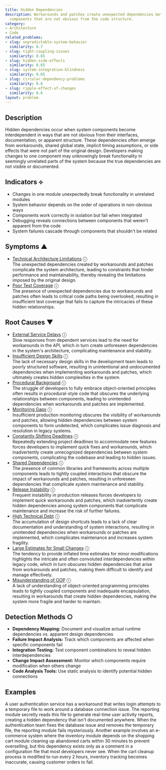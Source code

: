 ```yaml
---
title: Hidden Dependencies
description: Workarounds and patches create unexpected dependencies between system
  components that are not obvious from the code structure.
category:
- Architecture
- Code
related_problems:
- slug: unpredictable-system-behavior
  similarity: 0.7
- slug: tight-coupling-issues
  similarity: 0.65
- slug: hidden-side-effects
  similarity: 0.65
- slug: system-integration-blindness
  similarity: 0.65
- slug: circular-dependency-problems
  similarity: 0.6
- slug: ripple-effect-of-changes
  similarity: 0.6
layout: problem
---
```


## Description

Hidden dependencies occur when system components become interdependent in ways that are not obvious from their interfaces, documentation, or apparent structure. These dependencies often emerge from workarounds, shared global state, implicit timing assumptions, or side effects that were not part of the original design. Developers making changes to one component may unknowingly break functionality in seemingly unrelated parts of the system because the true dependencies are not visible or documented.


## Indicators ⟡

- Changes in one module unexpectedly break functionality in unrelated modules
- System behavior depends on the order of operations in non-obvious ways
- Components work correctly in isolation but fail when integrated
- Debugging reveals connections between components that weren't apparent from the code
- System failures cascade through components that shouldn't be related


## Symptoms ▲

- [Technical Architecture Limitations](technical-architecture-limitations.md) <span class="info-tooltip" title="Confidence: 0.322, Strength: 0.572">ⓘ</span>
<br/>  The unexpected dependencies created by workarounds and patches complicate the system architecture, leading to constraints that hinder performance and maintainability, thereby revealing the limitations imposed by the original design.
- [Poor Test Coverage](poor-test-coverage.md) <span class="info-tooltip" title="Confidence: 0.301, Strength: 0.539">ⓘ</span>
<br/>  The presence of unexpected dependencies due to workarounds and patches often leads to critical code paths being overlooked, resulting in insufficient test coverage that fails to capture the intricacies of these hidden relationships.

## Root Causes ▼

- [External Service Delays](external-service-delays.md) <span class="info-tooltip" title="Confidence: 0.418, Strength: 0.871">ⓘ</span>
<br/>  Slow responses from dependent services lead to the need for workarounds in the API, which in turn create unforeseen dependencies in the system's architecture, complicating maintenance and stability.
- [Insufficient Design Skills](insufficient-design-skills.md) <span class="info-tooltip" title="Confidence: 0.337, Strength: 0.875">ⓘ</span>
<br/>  The lack of necessary design skills in the development team leads to poorly structured software, resulting in unintentional and undocumented dependencies when implementing workarounds and patches, which ultimately creates hidden complexities in the system.
- [Procedural Background](procedural-background.md) <span class="info-tooltip" title="Confidence: 0.335, Strength: 0.882">ⓘ</span>
<br/>  The struggle of developers to fully embrace object-oriented principles often results in procedural-style code that obscures the underlying relationships between components, leading to unintended dependencies when workarounds and patches are implemented.
- [Monitoring Gaps](monitoring-gaps.md) <span class="info-tooltip" title="Confidence: 0.323, Strength: 0.818">ⓘ</span>
<br/>  Insufficient production monitoring obscures the visibility of workarounds and patches, allowing hidden dependencies between system components to form undetected, which complicates issue diagnosis and resolution in legacy systems.
- [Constantly Shifting Deadlines](constantly-shifting-deadlines.md) <span class="info-tooltip" title="Confidence: 0.315, Strength: 0.843">ⓘ</span>
<br/>  Repeatedly extending project deadlines to accommodate new features forces developers to implement quick fixes and workarounds, which inadvertently create unrecognized dependencies between system components, complicating the codebase and leading to hidden issues.
- [Shared Dependencies](shared-dependencies.md) <span class="info-tooltip" title="Confidence: 0.309, Strength: 0.895">ⓘ</span>
<br/>  The presence of common libraries and frameworks across multiple components leads to tightly coupled interactions that obscure the impact of workarounds and patches, resulting in unforeseen dependencies that complicate system maintenance and stability.
- [Release Instability](release-instability.md) <span class="info-tooltip" title="Confidence: 0.308, Strength: 0.757">ⓘ</span>
<br/>  Frequent instability in production releases forces developers to implement quick workarounds and patches, which inadvertently create hidden dependencies among system components that complicate maintenance and increase the risk of further failures.
- [High Technical Debt](high-technical-debt.md) <span class="info-tooltip" title="Confidence: 0.307, Strength: 0.775">ⓘ</span>
<br/>  The accumulation of design shortcuts leads to a lack of clear documentation and understanding of system interactions, resulting in unintended dependencies when workarounds or patches are implemented, which complicates maintenance and increases system fragility.
- [Large Estimates for Small Changes](large-estimates-for-small-changes.md) <span class="info-tooltip" title="Confidence: 0.306, Strength: 0.754">ⓘ</span>
<br/>  The tendency to provide inflated time estimates for minor modifications highlights the intricate and often convoluted interdependencies within legacy code, which in turn obscures hidden dependencies that arise from workarounds and patches, making them difficult to identify and manage effectively.
- [Misunderstanding of OOP](misunderstanding-of-oop.md) <span class="info-tooltip" title="Confidence: 0.301, Strength: 0.876">ⓘ</span>
<br/>  A lack of understanding of object-oriented programming principles leads to tightly coupled components and inadequate encapsulation, resulting in workarounds that create hidden dependencies, making the system more fragile and harder to maintain.

## Detection Methods ○

- **Dependency Mapping:** Document and visualize actual runtime dependencies vs. apparent design dependencies
- **Failure Impact Analysis:** Track which components are affected when specific components fail
- **Integration Testing:** Test component combinations to reveal hidden interdependencies
- **Change Impact Assessment:** Monitor which components require modification when others change
- **Code Analysis Tools:** Use static analysis to identify potential hidden connections


## Examples

A user authentication service has a workaround that writes login attempts to a temporary file to work around a database connection issue. The reporting module secretly reads this file to generate real-time user activity reports, creating a hidden dependency that isn't documented anywhere. When the authentication team fixes the database issue and removes the temporary file, the reporting module fails mysteriously. Another example involves an e-commerce system where the inventory module depends on the shopping cart module cleaning up abandoned carts within 30 minutes to prevent overselling, but this dependency exists only as a comment in a configuration file that most developers never see. When the cart cleanup process is modified to run every 2 hours, inventory tracking becomes inaccurate, causing customer orders to fail.
